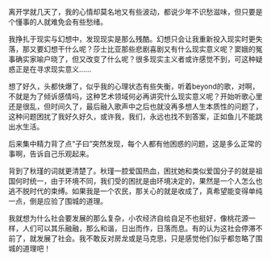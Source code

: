 <p>离开学就几天了，我的心情却莫名地又有些波动，都说少年不识愁滋味，但只要是个懂事的人就难免会有些愁绪。</p><p>我挣扎于现实与幻想中，发现现实是那么残酷。幻想只会让我重新投入现实时更失落，那又要幻想干什么呢？莎士比亚那些悲剧喜剧又有什么现实意义呢？窦娥的冤事确实家喻户晓了，但又改变了什么呢？很多现实主义者或许感觉不到，可这种疑惑正是在寻求现实意义……</p><p>想了好久，头都快爆了，似乎我的心理状态有些失衡，听着beyond的歌，对啊，不就是为了倾诉感情吗，这种艺术领域何必再讲究什么现实意义呢？开始听歌心里还是很乱，但时间久了，最后融入歌声中之后也就没再多想人生本质性的问题了，这种问题困扰了我好久好久，或许我，我们，永远也找不到答案，正如鱼儿不能跳出水生活。</p><p>后来集中精力背了点“子曰”突然发现，每个人都有他困惑的问题，这是多么正常的事啊，告诉自己乐观起来。</p><p>背到了秋瑾的词就更清楚了。秋瑾一腔爱国热血，困扰她和类似爱国分子的就是祖国何时统一，由于环境不同，我们受的困扰是由环境决定的，果然是一个人怎么也逃不脱时代的束缚。如果我是一个农民，那关心的就是收成了，真希望能变得单纯一点，倒是应验了围城的道理。</p><p>我就想为什么社会要发展的那么复杂，小农经济自给自足不也挺好，像桃花源一样，人们可以其乐融融，那么和谐，日出而作，日落而息。有的认为这社会停滞不前了，就发展了社会。我不敢反对房龙或是马克思，只是感觉他们似乎都忽略了围城的道理吧！</p>